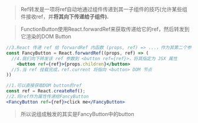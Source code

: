 > Ref转发是一项将ref自动地通过组件传递到其一子组件的技巧(允许某些组件接收ref，并**将其向下传递给子组件).**

> FunctionButton使用React.forwardRef来获取传递给它的ref，然后转发到它渲染的DOM Button

```jsx
//3.React 传递 ref 给 forwardRef 内函数 (props, ref) => ...，作为其第二个参数
const FancyButton = React.forwardRef((props, ref) => (
  //4.我们向下转发该 ref 参数到 <button ref={ref}>，将其指定为 JSX 属性
    <button ref={ref}>{props.children}</button>
  //5.当 ref 挂载完成，ref.current 将指向 <button> DOM 节点
))

//1.可以直接获取DOM button的ref
const ref = React.createRef();
//2.将ref作为属性传递给FancyButton
<FancyButton ref={ref}>click me</FancyButton>
```

> 所以说组成触发的其实是FancyButton中的button